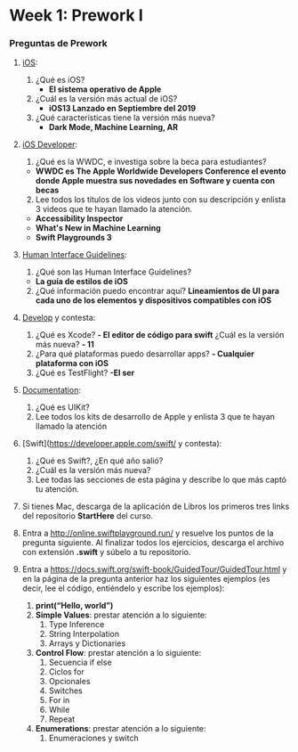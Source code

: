 # Week 1: Prework I

### Preguntas de Prework

1. [iOS](https://www.apple.com/ios/ios-13/):
   1. ¿Qué es iOS?
      - **El sistema operativo de Apple**
   2. ¿Cuál es la versión más actual de iOS?
      - **iOS13 Lanzado en Septiembre del 2019**
   3. ¿Qué características tiene la versión más nueva?
      - **Dark Mode, Machine Learning, AR**
2. [iOS Developer](https://developer.apple.com/videos/wwdc2019/):
   1. ¿Qué es la WWDC, e investiga sobre la beca para estudiantes?
   - **WWDC es The Apple Worldwide Developers Conference el evento donde Apple muestra sus novedades en Software y cuenta con becas**
   2. Lee todos los títulos de los videos junto con su descripción y enlista 3 videos que te hayan llamado la atención.
   - **Accessibility Inspector**
   - **What's New in Machine Learning**
   - **Swift Playgrounds 3**
3. [Human Interface Guidelines](https://developer.apple.com/design/human-interface-guidelines/):
   1. ¿Qué son las Human Interface Guidelines?
   - **La guía de estilos de iOS**
   2. ¿Qué información puedo encontrar aquí?
      **Lineamientos de UI para cada uno de los elementos y dispositivos compatibles con iOS**
4. [Develop](https://developer.apple.com/develop/) y contesta:
   1. ¿Qué es Xcode?
   **- El editor de código para swift**
   ¿Cuál es la versión más nueva?
   **- 11**
   2. ¿Para qué plataformas puedo desarrollar apps?
   **- Cualquier plataforma con iOS**
   3. ¿Qué es TestFlight?
   **-El ser**
5. [Documentation](https://developer.apple.com/documentation/):
   1. ¿Qué es UIKit?
   2. Lee todos los kits de desarrollo de Apple y enlista 3 que te hayan llamado la atención
6. [Swift](https://developer.apple.com/swift/ y contesta):
   1. ¿Qué es Swift?, ¿En qué año salió?
   2. ¿Cuál es la versión más nueva?
   3. Lee todas las secciones de esta página y describe lo que más captó tu atención.

7. Si tienes Mac, descarga de la aplicación de Libros los primeros tres links del repositorio **StartHere** del curso.

8. Entra a http://online.swiftplayground.run/ y resuelve los puntos de la pregunta siguiente. Al finalizar todos los ejercicios, descarga el archivo con extensión **.swift** y súbelo a tu repositorio.

9. Entra a https://docs.swift.org/swift-book/GuidedTour/GuidedTour.html y en la página de la pregunta anterior haz los siguientes ejemplos (es decir, lee el código, entiéndelo y escribe los ejemplos):
   1. **print(“Hello, world”)**
   2. **Simple Values**: prestar atención a lo siguiente:
      1. Type Inference
      2. String Interpolation
      3. Arrays y Dictionaries
   3. **Control Flow**: prestar atención a lo siguiente:
      1. Secuencia if else
      2. Ciclos for
      3. Opcionales
      4. Switches
      5. For in
      6. While
      7. Repeat
   4. **Enumerations**: prestar atención a lo siguiente:
      1. Enumeraciones y switch
